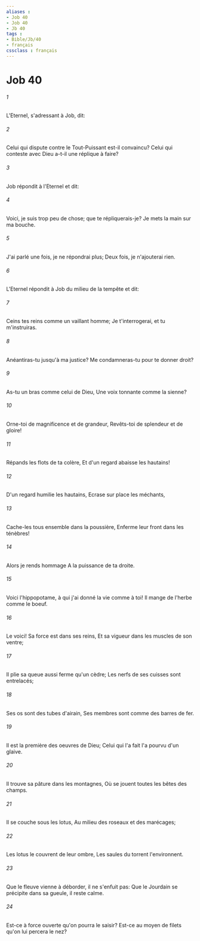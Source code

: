 ```yaml
---
aliases : 
- Job 40
- Job 40
- Jb 40
tags : 
- Bible/Jb/40
- français
cssclass : français
---
```


# Job 40

###### 1
L'Eternel, s'adressant à Job, dit:
###### 2
Celui qui dispute contre le Tout-Puissant est-il convaincu? Celui qui conteste avec Dieu a-t-il une réplique à faire?
###### 3
Job répondit à l'Eternel et dit:
###### 4
Voici, je suis trop peu de chose; que te répliquerais-je? Je mets la main sur ma bouche.
###### 5
J'ai parlé une fois, je ne répondrai plus; Deux fois, je n'ajouterai rien.
###### 6
L'Eternel répondit à Job du milieu de la tempête et dit:
###### 7
Ceins tes reins comme un vaillant homme; Je t'interrogerai, et tu m'instruiras.
###### 8
Anéantiras-tu jusqu'à ma justice? Me condamneras-tu pour te donner droit?
###### 9
As-tu un bras comme celui de Dieu, Une voix tonnante comme la sienne?
###### 10
Orne-toi de magnificence et de grandeur, Revêts-toi de splendeur et de gloire!
###### 11
Répands les flots de ta colère, Et d'un regard abaisse les hautains!
###### 12
D'un regard humilie les hautains, Ecrase sur place les méchants,
###### 13
Cache-les tous ensemble dans la poussière, Enferme leur front dans les ténèbres!
###### 14
Alors je rends hommage A la puissance de ta droite.
###### 15
Voici l'hippopotame, à qui j'ai donné la vie comme à toi! Il mange de l'herbe comme le boeuf.
###### 16
Le voici! Sa force est dans ses reins, Et sa vigueur dans les muscles de son ventre;
###### 17
Il plie sa queue aussi ferme qu'un cèdre; Les nerfs de ses cuisses sont entrelacés;
###### 18
Ses os sont des tubes d'airain, Ses membres sont comme des barres de fer.
###### 19
Il est la première des oeuvres de Dieu; Celui qui l'a fait l'a pourvu d'un glaive.
###### 20
Il trouve sa pâture dans les montagnes, Où se jouent toutes les bêtes des champs.
###### 21
Il se couche sous les lotus, Au milieu des roseaux et des marécages;
###### 22
Les lotus le couvrent de leur ombre, Les saules du torrent l'environnent.
###### 23
Que le fleuve vienne à déborder, il ne s'enfuit pas: Que le Jourdain se précipite dans sa gueule, il reste calme.
###### 24
Est-ce à force ouverte qu'on pourra le saisir? Est-ce au moyen de filets qu'on lui percera le nez?
